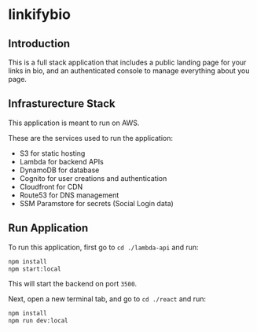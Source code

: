 # linkifybio

## Introduction

This is a full stack application that includes a public landing page for your links in bio, and an authenticated console to manage everything about you page.

## Infrasturecture Stack

This application is meant to run on AWS.

These are the services used to run the application:

* S3 for static hosting
* Lambda for backend APIs
* DynamoDB for database
* Cognito for user creations and authentication
* Cloudfront for CDN
* Route53 for DNS management
* SSM Paramstore for secrets (Social Login data)

## Run Application

To run this application, first go to `cd ./lambda-api` and run:

```sh
npm install
npm start:local
```
 
This will start the backend on port `3500`.

Next, open a new terminal tab, and go to `cd ./react` and run:

```sh
npm install
npm run dev:local
```

